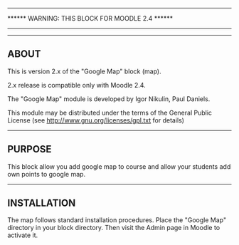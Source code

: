 ********************************************************************************************* 
****** WARNING: THIS BLOCK FOR MOODLE 2.4 ****** 
*********************************************************************************************

--------
ABOUT
--------
This is version 2.x of the "Google Map" block (map).

2.x release is compatible only with Moodle 2.4.

The "Google Map" module is developed by
    Igor Nikulin, Paul Daniels.

This module may be distributed under the terms of the General Public License
(see http://www.gnu.org/licenses/gpl.txt for details)

-----------
PURPOSE
-----------
This block allow you add google map to course and allow your students add own points to google map.

----------------
INSTALLATION
----------------
The map follows standard installation procedures.
Place the "Google Map" directory in your block directory.
Then visit the Admin page in Moodle to activate it.
